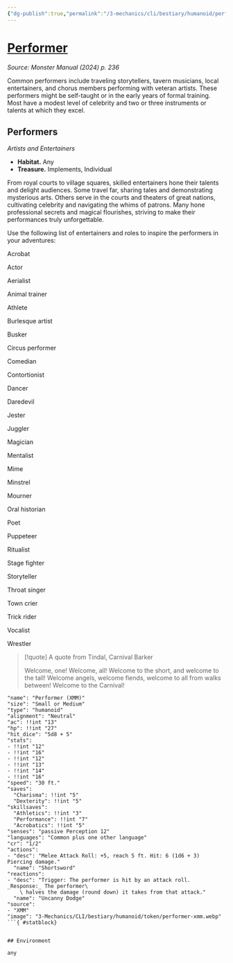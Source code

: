 ```yaml
---
{"dg-publish":true,"permalink":"/3-mechanics/cli/bestiary/humanoid/performer-xmm/","tags":["ttrpg-cli/compendium/src/5e/xmm","ttrpg-cli/monster/cr/1-2","ttrpg-cli/monster/environment/any","ttrpg-cli/monster/size/small-or-medium","ttrpg-cli/monster/type/humanoid"],"noteIcon":""}
---
```


# [Performer](3-Mechanics\CLI\bestiary\humanoid/performer-xmm.md)
*Source: Monster Manual (2024) p. 236*  

Common performers include traveling storytellers, tavern musicians, local entertainers, and chorus members performing with veteran artists. These performers might be self-taught or in the early years of formal training. Most have a modest level of celebrity and two or three instruments or talents at which they excel.

## Performers

*Artists and Entertainers*

- **Habitat.** Any  
- **Treasure.** Implements, Individual  

From royal courts to village squares, skilled entertainers hone their talents and delight audiences. Some travel far, sharing tales and demonstrating mysterious arts. Others serve in the courts and theaters of great nations, cultivating celebrity and navigating the whims of patrons. Many hone professional secrets and magical flourishes, striving to make their performances truly unforgettable.

Use the following list of entertainers and roles to inspire the performers in your adventures:

Acrobat

Actor

Aerialist

Animal trainer

Athlete

Burlesque artist

Busker

Circus performer

Comedian

Contortionist

Dancer

Daredevil

Jester

Juggler

Magician

Mentalist

Mime

Minstrel

Mourner

Oral historian

Poet

Puppeteer

Ritualist

Stage fighter

Storyteller

Throat singer

Town crier

Trick rider

Vocalist

Wrestler

> [!quote] A quote from Tindal, Carnival Barker  
> 
> Welcome, one! Welcome, all! Welcome to the short, and welcome to the tall! Welcome angels, welcome fiends, welcome to all from walks between! Welcome to the Carnival!


```statblock
"name": "Performer (XMM)"
"size": "Small or Medium"
"type": "humanoid"
"alignment": "Neutral"
"ac": !!int "13"
"hp": !!int "27"
"hit_dice": "5d8 + 5"
"stats":
- !!int "12"
- !!int "16"
- !!int "12"
- !!int "13"
- !!int "14"
- !!int "16"
"speed": "30 ft."
"saves":
  "Charisma": !!int "5"
  "Dexterity": !!int "5"
"skillsaves":
  "Athletics": !!int "3"
  "Performance": !!int "7"
  "Acrobatics": !!int "5"
"senses": "passive Perception 12"
"languages": "Common plus one other language"
"cr": "1/2"
"actions":
- "desc": "Melee Attack Roll: +5, reach 5 ft. Hit: 6 (1d6 + 3) Piercing damage."
  "name": "Shortsword"
"reactions":
- "desc": "Trigger: The performer is hit by an attack roll. _Response:_ The performer\
    \ halves the damage (round down) it takes from that attack."
  "name": "Uncanny Dodge"
"source":
- "XMM"
"image": "3-Mechanics/CLI/bestiary/humanoid/token/performer-xmm.webp"
```{ #statblock}


## Environment

any